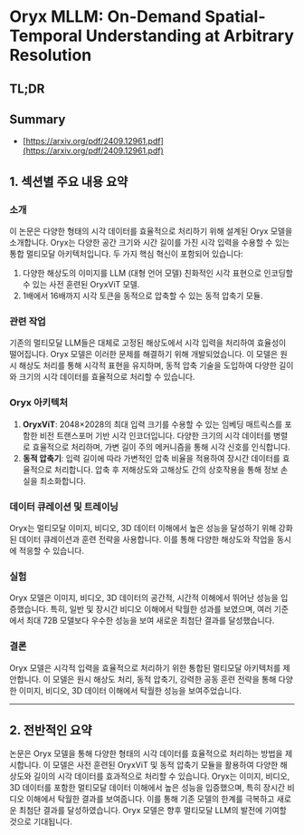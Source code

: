 # Oryx MLLM: On-Demand Spatial-Temporal Understanding at Arbitrary Resolution
## TL;DR
## Summary
- [https://arxiv.org/pdf/2409.12961.pdf](https://arxiv.org/pdf/2409.12961.pdf)

## 1. 섹션별 주요 내용 요약

### 소개
이 논문은 다양한 형태의 시각 데이터를 효율적으로 처리하기 위해 설계된 Oryx 모델을 소개합니다. Oryx는 다양한 공간 크기와 시간 길이를 가진 시각 입력을 수용할 수 있는 통합 멀티모달 아키텍처입니다. 두 가지 핵심 혁신이 포함되어 있습니다:
1. 다양한 해상도의 이미지를 LLM (대형 언어 모델) 친화적인 시각 표현으로 인코딩할 수 있는 사전 훈련된 OryxViT 모델.
2. 1배에서 16배까지 시각 토큰을 동적으로 압축할 수 있는 동적 압축기 모듈.

### 관련 작업
기존의 멀티모달 LLM들은 대체로 고정된 해상도에서 시각 입력을 처리하여 효율성이 떨어집니다. Oryx 모델은 이러한 문제를 해결하기 위해 개발되었습니다. 이 모델은 원시 해상도 처리를 통해 시각적 표현을 유지하며, 동적 압축 기술을 도입하여 다양한 길이와 크기의 시각 데이터를 효율적으로 처리할 수 있습니다.

### Oryx 아키텍처
1. **OryxViT**: 2048×2028의 최대 입력 크기를 수용할 수 있는 임베딩 매트릭스를 포함한 비전 트랜스포머 기반 시각 인코더입니다. 다양한 크기의 시각 데이터를 병렬로 효율적으로 처리하며, 가변 길이 주의 메커니즘을 통해 시각 신호를 인식합니다.
2. **동적 압축기**: 입력 길이에 따라 가변적인 압축 비율을 적용하여 장시간 데이터를 효율적으로 처리합니다. 압축 후 저해상도와 고해상도 간의 상호작용을 통해 정보 손실을 최소화합니다.

### 데이터 큐레이션 및 트레이닝
Oryx는 멀티모달 이미지, 비디오, 3D 데이터 이해에서 높은 성능을 달성하기 위해 강화된 데이터 큐레이션과 훈련 전략을 사용합니다. 이를 통해 다양한 해상도와 작업을 동시에 적응할 수 있습니다.

### 실험
Oryx 모델은 이미지, 비디오, 3D 데이터의 공간적, 시간적 이해에서 뛰어난 성능을 입증했습니다. 특히, 일반 및 장시간 비디오 이해에서 탁월한 성과를 보였으며, 여러 기준에서 최대 72B 모델보다 우수한 성능을 보여 새로운 최첨단 결과를 달성했습니다.

### 결론
Oryx 모델은 시각적 입력을 효율적으로 처리하기 위한 통합된 멀티모달 아키텍처를 제안합니다. 이 모델은 원시 해상도 처리, 동적 압축기, 강력한 공동 훈련 전략을 통해 다양한 이미지, 비디오, 3D 데이터 이해에서 탁월한 성능을 보여주었습니다.

---

## 2. 전반적인 요약

논문은 Oryx 모델을 통해 다양한 형태의 시각 데이터를 효율적으로 처리하는 방법을 제시합니다. 이 모델은 사전 훈련된 OryxViT 및 동적 압축기 모듈을 활용하여 다양한 해상도와 길이의 시각 데이터를 효과적으로 처리할 수 있습니다. Oryx는 이미지, 비디오, 3D 데이터를 포함한 멀티모달 데이터 이해에서 높은 성능을 입증했으며, 특히 장시간 비디오 이해에서 탁월한 결과를 보여줍니다. 이를 통해 기존 모델의 한계를 극복하고 새로운 최첨단 결과를 달성하였습니다. Oryx 모델은 향후 멀티모달 LLM의 발전에 기여할 것으로 기대됩니다.